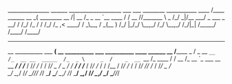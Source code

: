 <p>
  _______________                    ______ ___________________                                                    
___    ___  ________ ___________  ____  /____  ______  __ _( ________                                            
__  /| __  /_ _  __ `__  ____  / / __  //_______ \ _  /_/ _|/__  ___/                                            
_  ___ _  __/ / /_/ /_  /   / /_/ /_  ,<   ____/ / _\__, /   _(__  )                                             
/_/  |_/_/    \__,_/ /_/    \__,_/ /_/|_| /_____/  /____/    /____/                                              
                                                                                                                 
_________      ______            _____           _________      ______            ______      _____              
__  __________ ___  ________________(______      __  __________ ___  __________  ____  ______ __  /______________
_  /    _  __ `__  /_  __ __  _____  /_  _ \     _  /    _  __ `__  /_  ____  / / __  /_  __ `_  ___  __ __  ___/
/ /___  / /_/ /_  / / /_/ _  /   _  / /  __/     / /___  / /_/ /_  / / /__ / /_/ /_  / / /_/ // /_ / /_/ _  /    
\____/  \__,_/ /_/  \____//_/    /_/  \___/      \____/  \__,_/ /_/  \___/ \__,_/ /_/  \__,_/ \__/ \____//_/     
                                                                                                                 
</p>
